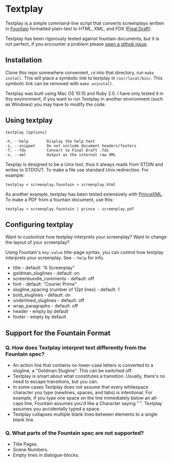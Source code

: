 Textplay
========

Textplay is a simple command-line script that converts screenplays written in [Fountain][fountain] formatted plain-text to HTML, XML, and FDX ([Final Draft][finaldraft]).

Textplay has been rigorously tested against fountain documents, but it is not perfect, if you encounter a problem please [open a github issue][ghiss].

## Installation

Clone this repo somewhere convenient, `cd` into that directory, run `make install`. This will place a symbolic link to textplay in `/usr/local/bin/`. This symbolic link can be removed with `make uninstall`.

Textplay was built using Mac OS 10.10 and Ruby 2.0. I have only tested it in this environment, if you want to run Textplay in another environment (such as Windows) you may have to modify the code.

## Using textplay

    textplay [options]

    -h, --help        Display the help text
    -s, --snippet     Do not include document headers/footers
    -f, --fdx         Convert to Final Draft .fdx
    -x, --xml         Output as the internal raw XML

Texplay is designed to be a Unix tool, thus it always reads from STDIN and
writes to STDOUT. To make a file use standard Unix redirection. For example:

    textplay < screenplay.fountain > screenplay.html

As another example, textplay has been tested extensively with
[PrinceXML](http://princexml.com). To make a PDF from a fountain document,
use this:

    textplay < screenplay.fountain | prince - screenplay.pdf

## Configuring textplay

Want to customize how textplay interprets your screenplay? Want to change the layout of your screenplay?

Using Fountain's `key:value` title-page syntax, you can control how textplay interprets your screenplay.  See `--help` for info.

* title - default: "A Screenplay"
* goldman_sluglines - default: on
* screenbundle_comments - default: off
* font - default: "Courier Prime"
* slugline_spacing (number of 12pt lines) - default: 1
* bold_sluglines - default: on
* underlined_sluglines - default: off
* wrap_paragraphs - default: off
* header - empty by default
* footer - empty by default

## Support for the Fountain Format

### Q. How does Textplay interpret text differently from the Fountain spec?

* An action line that contains no lower-case letters is converted to a slugline, a "Goldman Slugline". This can be switched off.
* Textplay is smart about what constitutes a transition. Usually, there's no need to escape transitions, but you can.
* In some cases Textplay does not assume that every whitespace character you type (newlines, spaces, and tabs) is intentional. For example, if you type one space on the line immediately below an all-caps line, Fountain assumes you'd like a Character saying “ ”. Textplay assumes you accidentally typed a space.
* Textplay collapses multiple blank lines between elements to a single blank line.

### Q. What parts of the Fountain spec are not supported?

* Title Pages.
* Scene Numbers.
* Empty lines in dialogue-blocks.


[twitter]: http://twitter.com/olivertaylor
[prince]: http://princexml.com
[finaldraft]: http://finaldraft.com
[fountain]: http://fountain.io
[ghiss]: https://github.com/olivertaylor/Textplay/issues?state=open
